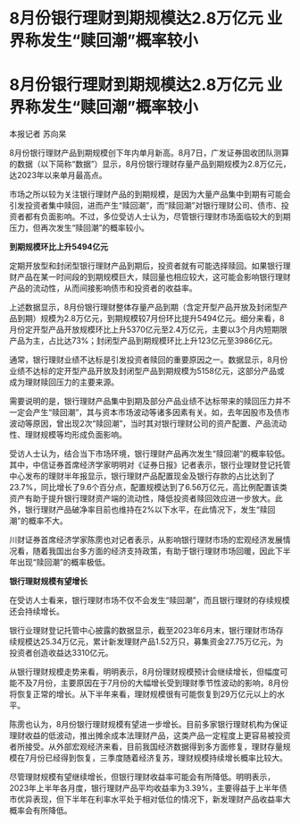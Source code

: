 # 8月份银行理财到期规模达2.8万亿元 业界称发生“赎回潮”概率较小

# 8月份银行理财到期规模达2.8万亿元 业界称发生“赎回潮”概率较小

本报记者 苏向杲

8月份银行理财产品到期规模创下年内单月新高。8月7日，广发证券固收团队测算的数据（以下简称“数据”）显示，8月份银行理财存量产品到期规模为2.8万亿元，达2023年以来单月最高点。

市场之所以较为关注银行理财产品的到期规模，是因为大量产品集中到期有可能会引发投资者集中赎回，进而产生“赎回潮”，而“赎回潮”对银行理财公司、债市、投资者都有负面影响。不过，多位受访人士认为，尽管银行理财市场面临较大的到期压力，但再次发生“赎回潮”的概率较小。

**到期规模环比上升5494亿元**

定期开放型和封闭型银行理财产品到期后，投资者就有可能选择赎回。如果银行理财产品在某一时间段的到期规模巨大，赎回量也相应较大，这可能会影响银行理财产品的流动性，从而间接影响债市和投资者的收益率。

上述数据显示，8月份银行理财整体存量产品到期（含定开型产品开放及封闭型产品到期）规模为2.8万亿元，到期规模较7月份环比提升5494亿元。细分来看，8月份定开型产品开放规模环比上升5370亿元至2.4万亿元，主要以3个月内短期限产品为主，占比达73%；封闭型产品到期规模环比上升123亿元至3986亿元。

通常，银行理财业绩不达标是引发投资者赎回的重要原因之一。数据显示，8月份业绩不达标的定开型产品开放及封闭型产品到期规模为5158亿元，这部分产品或成为理财赎回压力的主要来源。

需要说明的是，银行理财产品集中到期及部分产品业绩不达标带来的赎回压力并不一定会产生“赎回潮”，其与资本市场波动等诸多因素有关。如，去年因股市及债市波动等原因，曾出现2次“赎回潮”，当时其对银行理财公司的资产配置、产品流动性、理财规模等均形成负面影响。

受访人士认为，结合当下市场环境，银行理财产品再次发生“赎回潮”的概率较低。其中，中信证券首席经济学家明明对《证券日报》记者表示，银行业理财登记托管中心发布的理财半年报显示，银行理财产品配置现金及银行存款的占比达到了23.7%，同比增长了9.6个百分点，配置规模达到了6.56万亿元，高比例配置该类资产有助于提升银行理财资产端的流动性，降低投资者赎回效应进一步放大。此外，银行理财产品破净率目前也维持在2%以下水平，在此情况下，发生“赎回潮”的概率不大。

川财证券首席经济学家陈雳也对记者表示，从影响银行理财市场的宏观经济发展情况看，随着我国出台多方面的经济支持政策，有助于银行理财市场回暖，因此下半年出现“赎回潮”的概率极低。

**银行理财规模有望增长**

在受访人士看来，银行理财市场不仅不会发生“赎回潮”，而且银行理财的存续规模还会持续增长。

银行业理财登记托管中心披露的数据显示，截至2023年6月末，银行理财市场存续规模达25.34万亿元，累计新发理财产品1.52万只，募集资金27.75万亿元，为投资者创造收益达3310亿元。

从银行理财规模走势来看，明明表示，8月份理财规模预计会继续增长，但幅度可能不及7月份，主要原因在于7月份的大幅增长受到理财季节性波动的影响，8月份将恢复正常的增长。从下半年来看，理财规模很有可能恢复到29万亿元以上的水平。

陈雳也认为，8月份银行理财规模有望进一步增长。目前多家银行理财机构为保证理财收益的低波动，推出摊余成本法理财产品，这类产品一定程度上更容易被投资者所接受。从外部宏观经济来看，目前我国经济数据得到多方面修复，理财存量规模在7月份已经得到恢复，三季度随着经济复苏，理财规模持续增长概率比较大。

尽管理财规模有望继续增长，但银行理财收益率可能会有所降低。明明表示，2023年上半年各月度，银行理财产品平均收益率为3.39%，主要得益于上半年债市优异表现，但下半年在利率水平处于相对低位的情况下，新发理财产品收益率大概率会有所降低。

